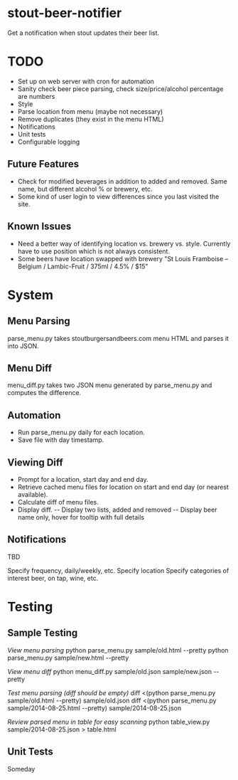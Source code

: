 stout-beer-notifier
===================

Get a notification when stout updates their beer list.

TODO
====

- Set up on web server with cron for automation
- Sanity check beer piece parsing, check size/price/alcohol percentage are numbers
- Style
- Parse location from menu (maybe not necessary)
- Remove duplicates (they exist in the menu HTML)
- Notifications
- Unit tests
- Configurable logging

Future Features
---------------

- Check for modified beverages in addition to added and removed. Same name, but different alcohol % or brewery, etc.
- Some kind of user login to view differences since you last visited the site.

Known Issues
------------

- Need a better way of identifying location vs. brewery vs. style. Currently have to use position which is not always consistent.
- Some beers have location swapped with brewery "St Louis Framboise – Belgium / Lambic-Fruit / 375ml / 4.5% / $15"

System
======

Menu Parsing
-------------
parse_menu.py takes stoutburgersandbeers.com menu HTML and parses it into JSON.

Menu Diff
---------
menu_diff.py takes two JSON menu generated by parse_menu.py and computes the difference.

Automation
----------

- Run parse_menu.py daily for each location.
- Save file with day timestamp.

Viewing Diff
------------

- Prompt for a location, start day and end day.
- Retrieve cached menu files for location on start and end day (or nearest available).
- Calculate diff of menu files.
- Display diff.
-- Display two lists, added and removed
-- Display beer name only, hover for tooltip with full details

Notifications
-------------

TBD

Specify frequency, daily/weekly, etc.
Specify location
Specify categories of interest beer, on tap, wine, etc.

Testing
=======

Sample Testing
--------------

_View menu parsing_
python parse_menu.py sample/old.html --pretty
python parse_menu.py sample/new.html --pretty

_View menu diff_
python menu_diff.py sample/old.json sample/new.json --pretty

_Test menu parsing (diff should be empty)_
diff <(python parse_menu.py sample/old.html --pretty) sample/old.json
diff <(python parse_menu.py sample/2014-08-25.html --pretty) sample/2014-08-25.json

_Review parsed menu in table for easy scanning_
python table_view.py sample/2014-08-25.json > table.html

Unit Tests
----------

Someday
